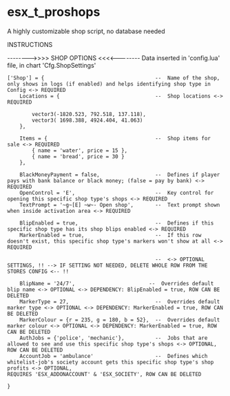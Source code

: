 # esx_t_proshops
A highly customizable shop script, no database needed

INSTRUCTIONS

-------->>>>   SHOP OPTIONS   <<<<--------  Data inserted in 'config.lua' file, in chart 'Cfg.ShopSettings'

    ['Shop'] = {                                    --  Name of the shop, only shows in logs (if enabled) and helps identifying shop type in Config <-> REQUIRED
        Locations = {                               --  Shop locations <-> REQUIRED

            vector3(-1820.523, 792.518, 137.118),
            vector3( 1698.388, 4924.404, 41.063)
        },

        Items = {                                   --  Shop items for sale <-> REQUIRED
            { name = 'water', price = 15 },
            { name = 'bread', price = 30 }
        },

        BlackMoneyPayment = false,                  --  Defines if player pays with bank balance or black money; (false = pay by bank) <-> REQUIRED       
        OpenControl = 'E',                          --  Key control for opening this specific shop type's shops <-> REQUIRED
        TextPrompt = '~g~[E] ~w~- Open shop',       --  Text prompt shown when inside activation area <-> REQUIRED
 
        BlipEnabled = true,                         --  Defines if this specific shop type has its shop blips enabled <-> REQUIRED
        MarkerEnabled = true,                       --  If this row doesn't exist, this specific shop type's markers won't show at all <-> REQUIRED

                                                    --  <-> OPTIONAL SETTINGS, !! --> IF SETTING NOT NEEDED, DELETE WHOLE ROW FROM THE STORES CONFIG <-- !!

        BlipName = '24/7',                        --  Overrides default blip name <-> OPTIONAL <-> DEPENDENCY: BlipEnabled = true, ROW CAN BE DELETED
        MarkerType = 27,                            --  Overrides default marker type <-> OPTIONAL <-> DEPENDENCY: MarkerEnabled = true, ROW CAN BE DELETED
        MarkerColour = {r = 235, g = 180, b = 52},  --  Overrides default marker colour <-> OPTIONAL <-> DEPENDENCY: MarkerEnabled = true, ROW CAN BE DELETED
        AuthJobs = {'police', 'mechanic'},          --  Jobs that are allowed to see and use this specific shop type's shops <-> OPTIONAL, ROW CAN BE DELETED
        AccountJob = 'ambulance'                    --  Defines which whitelist-job's society account gets this specific shop type's shop profits <-> OPTIONAL,                                                                 REQUIRES 'ESX_ADDONACCOUNT' & 'ESX_SOCIETY', ROW CAN BE DELETED

    }

